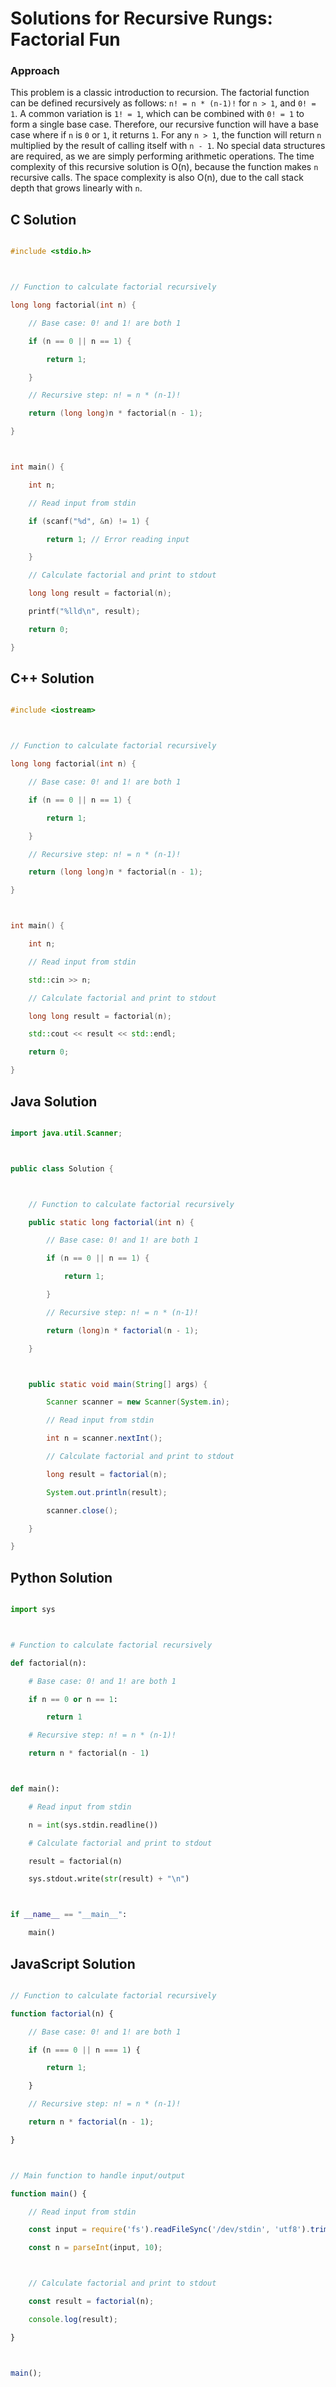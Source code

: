 # Solutions for Recursive Rungs: Factorial Fun

### Approach
This problem is a classic introduction to recursion. The factorial function can be defined recursively as follows: `n! = n * (n-1)!` for `n > 1`, and `0! = 1`. A common variation is `1! = 1`, which can be combined with `0! = 1` to form a single base case. Therefore, our recursive function will have a base case where if `n` is `0` or `1`, it returns `1`. For any `n > 1`, the function will return `n` multiplied by the result of calling itself with `n - 1`. No special data structures are required, as we are simply performing arithmetic operations. The time complexity of this recursive solution is O(n), because the function makes `n` recursive calls. The space complexity is also O(n), due to the call stack depth that grows linearly with `n`.

## C Solution
```c
#include <stdio.h>

// Function to calculate factorial recursively
long long factorial(int n) {
    // Base case: 0! and 1! are both 1
    if (n == 0 || n == 1) {
        return 1;
    }
    // Recursive step: n! = n * (n-1)!
    return (long long)n * factorial(n - 1);
}

int main() {
    int n;
    // Read input from stdin
    if (scanf("%d", &n) != 1) {
        return 1; // Error reading input
    }
    // Calculate factorial and print to stdout
    long long result = factorial(n);
    printf("%lld\n", result);
    return 0;
}
```

## C++ Solution
```cpp
#include <iostream>

// Function to calculate factorial recursively
long long factorial(int n) {
    // Base case: 0! and 1! are both 1
    if (n == 0 || n == 1) {
        return 1;
    }
    // Recursive step: n! = n * (n-1)!
    return (long long)n * factorial(n - 1);
}

int main() {
    int n;
    // Read input from stdin
    std::cin >> n;
    // Calculate factorial and print to stdout
    long long result = factorial(n);
    std::cout << result << std::endl;
    return 0;
}
```

## Java Solution
```java
import java.util.Scanner;

public class Solution {

    // Function to calculate factorial recursively
    public static long factorial(int n) {
        // Base case: 0! and 1! are both 1
        if (n == 0 || n == 1) {
            return 1;
        }
        // Recursive step: n! = n * (n-1)!
        return (long)n * factorial(n - 1);
    }

    public static void main(String[] args) {
        Scanner scanner = new Scanner(System.in);
        // Read input from stdin
        int n = scanner.nextInt();
        // Calculate factorial and print to stdout
        long result = factorial(n);
        System.out.println(result);
        scanner.close();
    }
}
```

## Python Solution
```python
import sys

# Function to calculate factorial recursively
def factorial(n):
    # Base case: 0! and 1! are both 1
    if n == 0 or n == 1:
        return 1
    # Recursive step: n! = n * (n-1)!
    return n * factorial(n - 1)

def main():
    # Read input from stdin
    n = int(sys.stdin.readline())
    # Calculate factorial and print to stdout
    result = factorial(n)
    sys.stdout.write(str(result) + "\n")

if __name__ == "__main__":
    main()
```

## JavaScript Solution
```javascript
// Function to calculate factorial recursively
function factorial(n) {
    // Base case: 0! and 1! are both 1
    if (n === 0 || n === 1) {
        return 1;
    }
    // Recursive step: n! = n * (n-1)!
    return n * factorial(n - 1);
}

// Main function to handle input/output
function main() {
    // Read input from stdin
    const input = require('fs').readFileSync('/dev/stdin', 'utf8').trim();
    const n = parseInt(input, 10);

    // Calculate factorial and print to stdout
    const result = factorial(n);
    console.log(result);
}

main();
```